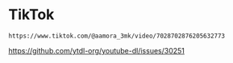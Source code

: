 # TikTok

~~~
https://www.tiktok.com/@aamora_3mk/video/7028702876205632773
~~~

https://github.com/ytdl-org/youtube-dl/issues/30251
